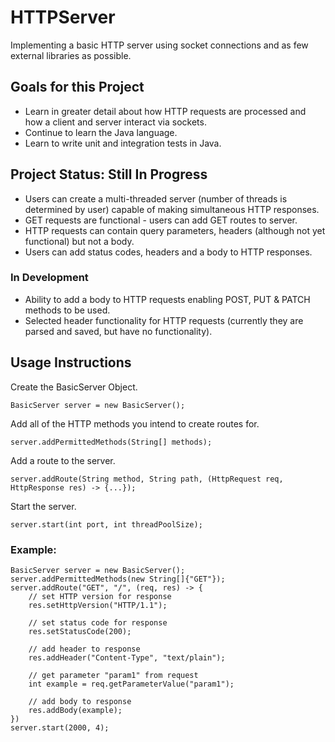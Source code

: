 # HTTPServer
Implementing a basic HTTP server using socket connections and as few external libraries as possible.

## Goals for this Project
- Learn in greater detail about how HTTP requests are processed and how a client and server interact via sockets.
- Continue to learn the Java language.
- Learn to write unit and integration tests in Java.

## Project Status: Still In Progress
- Users can create a multi-threaded server (number of threads is determined by user) capable of making simultaneous HTTP responses.
- GET requests are functional - users can add GET routes to server.
- HTTP requests can contain query parameters, headers (although not yet functional) but not a body.
- Users can add status codes, headers and a body to HTTP responses.

### In Development
- Ability to add a body to HTTP requests enabling POST, PUT & PATCH methods to be used.
- Selected header functionality for HTTP requests (currently they are parsed and saved, but have no functionality).

## Usage Instructions
Create the BasicServer Object.
```
BasicServer server = new BasicServer();
```

Add all of the HTTP methods you intend to create routes for.
```
server.addPermittedMethods(String[] methods);
```

Add a route to the server.
```
server.addRoute(String method, String path, (HttpRequest req, HttpResponse res) -> {...});
```

Start the server.
```
server.start(int port, int threadPoolSize);
```

### Example:
```
BasicServer server = new BasicServer();
server.addPermittedMethods(new String[]{"GET"});
server.addRoute("GET", "/", (req, res) -> {
    // set HTTP version for response
    res.setHttpVersion("HTTP/1.1");

    // set status code for response
    res.setStatusCode(200);

    // add header to response
    res.addHeader("Content-Type", "text/plain");

    // get parameter "param1" from request
    int example = req.getParameterValue("param1");

    // add body to response
    res.addBody(example);
})
server.start(2000, 4);
```
